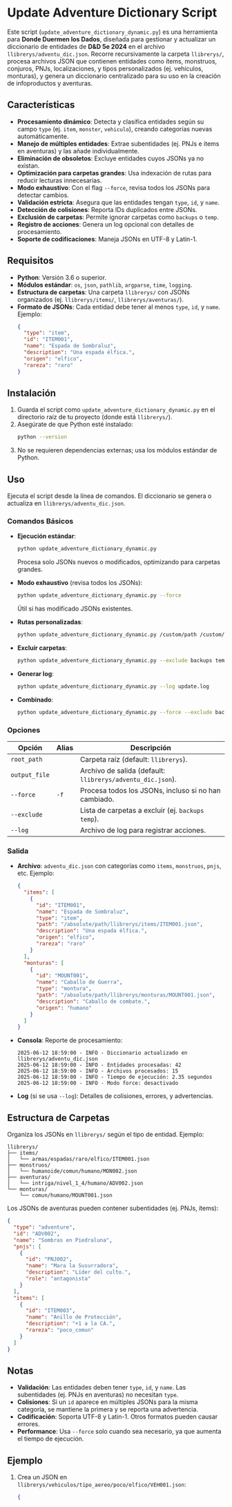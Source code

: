 # Update Adventure Dictionary Script

Este script (`update_adventure_dictionary_dynamic.py`) es una herramienta para **Donde Duermen los Dados**, diseñada para gestionar y actualizar un diccionario de entidades de **D&D 5e 2024** en el archivo `llibrerys/adventu_dic.json`. Recorre recursivamente la carpeta `llibrerys/`, procesa archivos JSON que contienen entidades como ítems, monstruos, conjuros, PNJs, localizaciones, y tipos personalizados (ej. vehículos, monturas), y genera un diccionario centralizado para su uso en la creación de infoproductos y aventuras.

## Características

- **Procesamiento dinámico**: Detecta y clasifica entidades según su campo `type` (ej. `item`, `monster`, `vehiculo`), creando categorías nuevas automáticamente.
- **Manejo de múltiples entidades**: Extrae subentidades (ej. PNJs e ítems en aventuras) y las añade individualmente.
- **Eliminación de obsoletos**: Excluye entidades cuyos JSONs ya no existan.
- **Optimización para carpetas grandes**: Usa indexación de rutas para reducir lecturas innecesarias.
- **Modo exhaustivo**: Con el flag `--force`, revisa todos los JSONs para detectar cambios.
- **Validación estricta**: Asegura que las entidades tengan `type`, `id`, y `name`.
- **Detección de colisiones**: Reporta IDs duplicados entre JSONs.
- **Exclusión de carpetas**: Permite ignorar carpetas como `backups` o `temp`.
- **Registro de acciones**: Genera un log opcional con detalles de procesamiento.
- **Soporte de codificaciones**: Maneja JSONs en UTF-8 y Latin-1.

## Requisitos

- **Python**: Versión 3.6 o superior.
- **Módulos estándar**: `os`, `json`, `pathlib`, `argparse`, `time`, `logging`.
- **Estructura de carpetas**: Una carpeta `llibrerys/` con JSONs organizados (ej. `llibrerys/items/`, `llibrerys/aventuras/`).
- **Formato de JSONs**: Cada entidad debe tener al menos `type`, `id`, y `name`. Ejemplo:
  ```json
  {
    "type": "item",
    "id": "ITEM001",
    "name": "Espada de Sombraluz",
    "description": "Una espada élfica.",
    "origen": "elfico",
    "rareza": "raro"
  }
  ```

## Instalación

1. Guarda el script como `update_adventure_dictionary_dynamic.py` en el directorio raíz de tu proyecto (donde está `llibrerys/`).
2. Asegúrate de que Python esté instalado:
   ```bash
   python --version
   ```
3. No se requieren dependencias externas; usa los módulos estándar de Python.

## Uso

Ejecuta el script desde la línea de comandos. El diccionario se genera o actualiza en `llibrerys/adventu_dic.json`.

### Comandos Básicos

- **Ejecución estándar**:
  ```bash
  python update_adventure_dictionary_dynamic.py
  ```
  Procesa solo JSONs nuevos o modificados, optimizando para carpetas grandes.

- **Modo exhaustivo** (revisa todos los JSONs):
  ```bash
  python update_adventure_dictionary_dynamic.py --force
  ```
  Útil si has modificado JSONs existentes.

- **Rutas personalizadas**:
  ```bash
  python update_adventure_dictionary_dynamic.py /custom/path /custom/adventu_dic.json
  ```

- **Excluir carpetas**:
  ```bash
  python update_adventure_dictionary_dynamic.py --exclude backups temp
  ```

- **Generar log**:
  ```bash
  python update_adventure_dictionary_dynamic.py --log update.log
  ```

- **Combinado**:
  ```bash
  python update_adventure_dictionary_dynamic.py --force --exclude backups --log update.log
  ```

### Opciones

| Opción | Alias | Descripción |
|--------|-------|-------------|
| `root_path` | | Carpeta raíz (default: `llibrerys`). |
| `output_file` | | Archivo de salida (default: `llibrerys/adventu_dic.json`). |
| `--force` | `-f` | Procesa todos los JSONs, incluso si no han cambiado. |
| `--exclude` | | Lista de carpetas a excluir (ej. `backups temp`). |
| `--log` | | Archivo de log para registrar acciones. |

### Salida

- **Archivo**: `adventu_dic.json` con categorías como `items`, `monstruos`, `pnjs`, etc. Ejemplo:
  ```json
  {
    "items": [
      {
        "id": "ITEM001",
        "name": "Espada de Sombraluz",
        "type": "item",
        "path": "/absolute/path/llibrerys/items/ITEM001.json",
        "description": "Una espada élfica.",
        "origen": "elfico",
        "rareza": "raro"
      }
    ],
    "monturas": [
      {
        "id": "MOUNT001",
        "name": "Caballo de Guerra",
        "type": "montura",
        "path": "/absolute/path/llibrerys/monturas/MOUNT001.json",
        "description": "Caballo de combate.",
        "origen": "humano"
      }
    ]
  }
  ```

- **Consola**: Reporte de procesamiento:
  ```plaintext
  2025-06-12 18:59:00 - INFO - Diccionario actualizado en llibrerys/adventu_dic.json
  2025-06-12 18:59:00 - INFO - Entidades procesadas: 42
  2025-06-12 18:59:00 - INFO - Archivos procesados: 15
  2025-06-12 18:59:00 - INFO - Tiempo de ejecución: 2.35 segundos
  2025-06-12 18:59:00 - INFO - Modo force: desactivado
  ```

- **Log** (si se usa `--log`): Detalles de colisiones, errores, y advertencias.

## Estructura de Carpetas

Organiza los JSONs en `llibrerys/` según el tipo de entidad. Ejemplo:
```
llibrerys/
├── items/
│   └── armas/espadas/raro/elfico/ITEM001.json
├── monstruos/
│   └── humanoide/comun/humano/MON002.json
├── aventuras/
│   └── intriga/nivel_1_4/humano/ADV002.json
└── monturas/
    └── comun/humano/MOUNT001.json
```

Los JSONs de aventuras pueden contener subentidades (ej. PNJs, ítems):
```json
{
  "type": "adventure",
  "id": "ADV002",
  "name": "Sombras en Piedraluna",
  "pnjs": [
    {
      "id": "PNJ002",
      "name": "Mara la Susurradora",
      "description": "Líder del culto.",
      "role": "antagonista"
    }
  ],
  "items": [
    {
      "id": "ITEM003",
      "name": "Anillo de Protección",
      "description": "+1 a la CA.",
      "rareza": "poco_comun"
    }
  ]
}
```

## Notas

- **Validación**: Las entidades deben tener `type`, `id`, y `name`. Las subentidades (ej. PNJs en aventuras) no necesitan `type`.
- **Colisiones**: Si un `id` aparece en múltiples JSONs para la misma categoría, se mantiene la primera y se reporta una advertencia.
- **Codificación**: Soporta UTF-8 y Latin-1. Otros formatos pueden causar errores.
- **Performance**: Usa `--force` solo cuando sea necesario, ya que aumenta el tiempo de ejecución.

## Ejemplo

1. Crea un JSON en `llibrerys/vehiculos/tipo_aereo/poco/elfico/VEH001.json`:
   ```json
   {